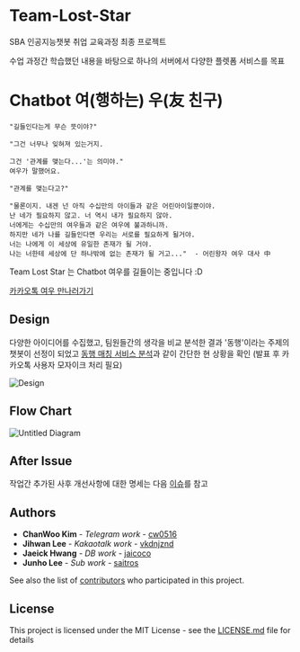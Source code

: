 # Team-Lost-Star

SBA 인공지능챗봇 취업 교육과정 최종 프로젝트

수업 과정간 학습했던 내용을 바탕으로 하나의 서버에서 다양한 플렛폼 서비스를 목표

# Chatbot 여(행하는) 우(友 친구)

```
"길들인다는게 무슨 뜻이야?"

"그건 너무나 잊혀져 있는거지.

그건 '관계를 맺는다...'는 의미야."
여우가 말했어요.

"관계를 맺는다고?"

"물론이지. 내겐 넌 아직 수십만의 아이들과 같은 어린아이일뿐이야.
난 네가 필요하지 않고. 너 역시 내가 필요하지 않아.
너에게는 수십만의 여우들과 같은 여우에 불과하니까.
하지만 네가 나를 길들인다면 우리는 서로를 필요하게 될거야.
너는 나에게 이 세상에 유일한 존재가 될 거야.
나는 너한테 세상에 단 하나밖에 없는 존재가 될 거고..."  - 어린왕자 여우 대사 中
```
Team Lost Star 는 Chatbot 여우를 길들이는 중입니다 :D 

[카카오톡 여우 만나러가기](https://pf.kakao.com/_xcwxjxgT)

## Design


다양한 아이디어를 수집했고, 팀원들간의 생각을 비교 분석한 결과 '동행'이라는 주제의 챗봇이 선정이 되었고 [동행 매칭 서비스 분석](https://github.com/saitros/Team-Lost-Star/blob/master/Design/chanwoo/%EB%8F%99%ED%96%89%20%EB%A7%A4%EC%B9%AD%20%ED%95%A9%EB%A6%AC%ED%99%94%EC%8B%9C%ED%82%A4%EA%B8%B0.pptx)과 같이 간단한 현 상황을 확인 (발표 후 카카오톡 사용자 모자이크 처리 필요)

![Design](https://user-images.githubusercontent.com/16240290/69395298-d103f200-0d21-11ea-84a9-c0110b4d235f.jpg)


## Flow Chart

![Untitled Diagram](https://user-images.githubusercontent.com/16240290/69394534-9b5e0980-0d1f-11ea-9336-84164832ce31.png)

## After Issue 

작업간 추가된 사후 개선사항에 대한 명세는 다음 [이슈](https://github.com/saitros/Team-Lost-Star/issues/5)를 참고

## Authors

* **ChanWoo Kim** - *Telegram work* - [cw0516](https://github.com/cw0516)
* **Jihwan Lee** - *Kakaotalk work* - [vkdnjznd](https://github.com/vkdnjznd)
* **Jaeick Hwang** - *DB work* - [jaicoco](https://github.com/jaicoco)
* **Junho Lee** - *Sub work* - [saitros](https://github.com/saitros)

See also the list of [contributors](https://github.com/saitros/Team-Lost-Star/graphs/contributors) who participated in this project.

## License

This project is licensed under the MIT License - see the [LICENSE.md](LICENSE.md) file for details


## 
